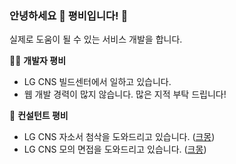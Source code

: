 
### 안녕하세요 👋 평비입니다! 🐝

실제로 도움이 될 수 있는 서비스 개발을 합니다.

👨‍💻 **개발자 평비**
- LG CNS 빌드센터에서 일하고 있습니다.
- 웹 개발 경력이 많지 않습니다. 많은 지적 부탁 드립니다!

🐝 **컨설턴트 평비**
- LG CNS 자소서 첨삭을 도와드리고 있습니다. ([크몽](https://kmong.com/gig/510359))
- LG CNS 모의 면접을 도와드리고 있습니다. ([크몽](https://kmong.com/gig/526344))

<!--
**PyeongBee/PyeongBee** is a ✨ _special_ ✨ repository because its `README.md` (this file) appears on your GitHub profile.

Here are some ideas to get you started:

- 🔭 I’m currently working on ...
- 🌱 I’m currently learning ...
- 👯 I’m looking to collaborate on ...
- 🤔 I’m looking for help with ...
- 💬 Ask me about ...
- 📫 How to reach me: ...
- 😄 Pronouns: ...
- ⚡ Fun fact: ...
-->
